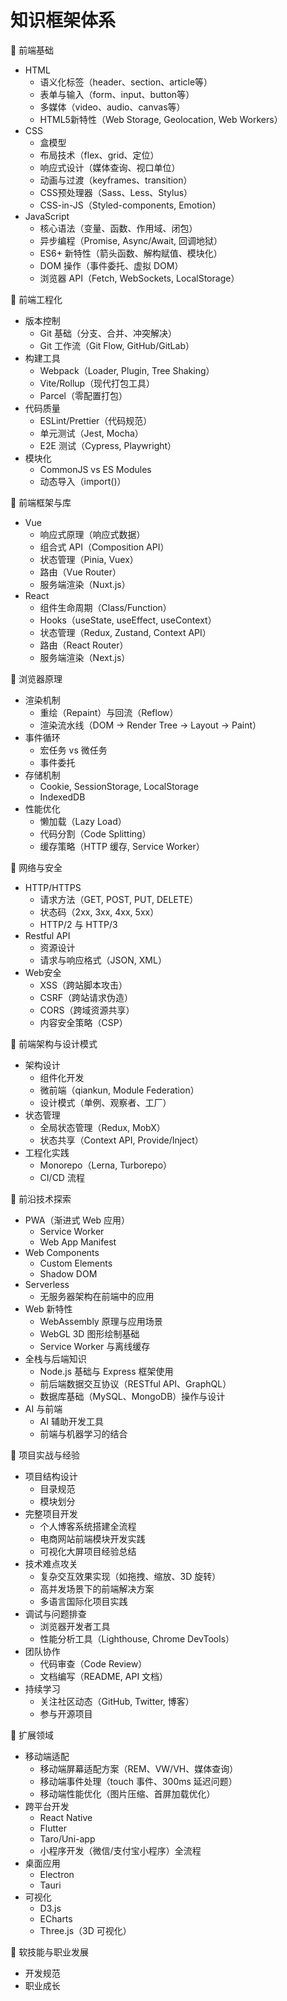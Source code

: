 # 知识框架体系

:heart_decoration: 前端基础
- HTML
  - 语义化标签（header、section、article等）
  - 表单与输入（form、input、button等）
  - 多媒体（video、audio、canvas等）
  - HTML5新特性（Web Storage, Geolocation, Web Workers）
- CSS
  - 盒模型
  - 布局技术（flex、grid、定位）
  - 响应式设计（媒体查询、视口单位）
  - 动画与过渡（keyframes、transition）
  - CSS预处理器（Sass、Less、Stylus）
  - CSS-in-JS（Styled-components, Emotion）
- JavaScript
  - 核心语法（变量、函数、作用域、闭包）
  - 异步编程（Promise, Async/Await, 回调地狱）
  - ES6+ 新特性（箭头函数、解构赋值、模块化）
  - DOM 操作（事件委托、虚拟 DOM）
  - 浏览器 API（Fetch, WebSockets, LocalStorage）

:heart_decoration: 前端工程化
- 版本控制
  - Git 基础（分支、合并、冲突解决）
  - Git 工作流（Git Flow, GitHub/GitLab）
- 构建工具
  - Webpack（Loader, Plugin, Tree Shaking）
  - Vite/Rollup（现代打包工具）
  - Parcel（零配置打包）
- 代码质量
  - ESLint/Prettier（代码规范）
  - 单元测试（Jest, Mocha）
  - E2E 测试（Cypress, Playwright）
- 模块化
  - CommonJS vs ES Modules
  - 动态导入（import()）

:heart_decoration: 前端框架与库
- Vue
  - 响应式原理（响应式数据）
  - 组合式 API（Composition API）
  - 状态管理（Pinia, Vuex）
  - 路由（Vue Router）
  - 服务端渲染（Nuxt.js）
- React
  - 组件生命周期（Class/Function）
  - Hooks（useState, useEffect, useContext）
  - 状态管理（Redux, Zustand, Context API）
  - 路由（React Router）
  - 服务端渲染（Next.js）

:heart_decoration: 浏览器原理
- 渲染机制
  - 重绘（Repaint）与回流（Reflow）
  - 渲染流水线（DOM → Render Tree → Layout → Paint）
- 事件循环
  - 宏任务 vs 微任务
  - 事件委托
- 存储机制
  - Cookie, SessionStorage, LocalStorage
  - IndexedDB
- 性能优化
  - 懒加载（Lazy Load）
  - 代码分割（Code Splitting）
  - 缓存策略（HTTP 缓存, Service Worker）

:heart_decoration: 网络与安全
- HTTP/HTTPS
  - 请求方法（GET, POST, PUT, DELETE）
  - 状态码（2xx, 3xx, 4xx, 5xx）
  - HTTP/2 与 HTTP/3
- Restful API
  - 资源设计
  - 请求与响应格式（JSON, XML）
- Web安全
  - XSS（跨站脚本攻击）
  - CSRF（跨站请求伪造）
  - CORS（跨域资源共享）
  - 内容安全策略（CSP）

:heart_decoration: 前端架构与设计模式
- 架构设计
  - 组件化开发
  - 微前端（qiankun, Module Federation）
  - 设计模式（单例、观察者、工厂）
- 状态管理
  - 全局状态管理（Redux, MobX）
  - 状态共享（Context API, Provide/Inject）
- 工程化实践
  - Monorepo（Lerna, Turborepo）
  - CI/CD 流程

:heart_decoration: 前沿技术探索
- PWA（渐进式 Web 应用）
  - Service Worker
  - Web App Manifest
- Web Components
  - Custom Elements
  - Shadow DOM
- Serverless
  - 无服务器架构在前端中的应用
- Web 新特性
  - WebAssembly 原理与应用场景
  - WebGL 3D 图形绘制基础
  - Service Worker 与离线缓存
- 全栈与后端知识
  - Node.js 基础与 Express 框架使用
  - 前后端数据交互协议（RESTful API、GraphQL）
  - 数据库基础（MySQL、MongoDB）操作与设计
- AI 与前端
  - AI 辅助开发工具
  - 前端与机器学习的结合

:heart_decoration: 项目实战与经验
- 项目结构设计
  - 目录规范
  - 模块划分
- 完整项目开发
  - 个人博客系统搭建全流程
  - 电商网站前端模块开发实践
  - 可视化大屏项目经验总结
- 技术难点攻关
  - 复杂交互效果实现（如拖拽、缩放、3D 旋转）
  - 高并发场景下的前端解决方案
  - 多语言国际化项目实践 
- 调试与问题排查
  - 浏览器开发者工具
  - 性能分析工具（Lighthouse, Chrome DevTools）
- 团队协作
  - 代码审查（Code Review）
  - 文档编写（README, API 文档）
- 持续学习
  - 关注社区动态（GitHub, Twitter, 博客）
  - 参与开源项目

:heart_decoration: 扩展领域
- 移动端适配
  - 移动端屏幕适配方案（REM、VW/VH、媒体查询）
  - 移动端事件处理（touch 事件、300ms 延迟问题）
  - 移动端性能优化（图片压缩、首屏加载优化）
- 跨平台开发
  - React Native
  - Flutter
  - Taro/Uni-app
  - 小程序开发（微信/支付宝小程序）全流程
- 桌面应用
  - Electron
  - Tauri
- 可视化
  - D3.js
  - ECharts
  - Three.js（3D 可视化）

:heart_decoration: 软技能与职业发展
- 开发规范
- 职业成长